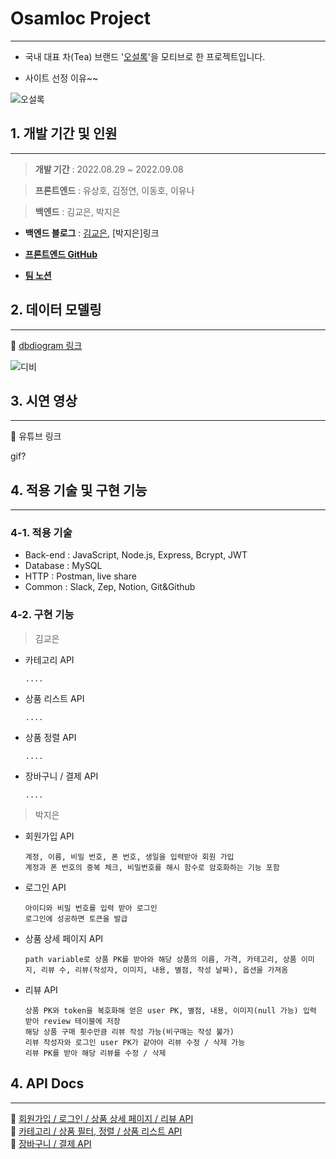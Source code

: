 # Osamloc Project

---
+ 국내 대표 차(Tea) 브랜드 '[오설록](https://www.osulloc.com/kr/ko)'을 모티브로 한 프로젝트입니다.


+ 사이트 선정 이유~~

![오설록](https://user-images.githubusercontent.com/108418225/190359024-709b2df0-3249-4708-8e2f-7d6bcb38c07a.png)


## 1. 개발 기간 및 인원
---
> __개발 기간__  : 2022.08.29 ~ 2022.09.08

>  __프론트엔드__ : 유상호, 김정연, 이동호, 이유나  

>  __백엔드__ : 김교은, 박지은  

+ __백엔드 블로그__  :
  [김교은](https://velog.io/@gyoeun666), [박지은]링크 

+ __[프론트엔드 GitHub](https://github.com/wecode-bootcamp-korea/justcode-6-1st-osamloc-front)__ 

+ __[팀 노션](https://www.notion.so/wecode/93b4fdf1dd4b49dd9b2fe71f7b85d8d0)__


## 2. 데이터 모델링
---
:paperclip:  [dbdiogram 링크](https://dbdiagram.io/d/631550500911f91ba5332730)   

![디비](https://user-images.githubusercontent.com/108418225/190328843-2bbf8125-2c98-43a3-a3d0-f31fd9613631.png)



## 3. 시연 영상
---
:paperclip: 유튜브 링크
  
gif?


## 4. 적용 기술 및 구현 기능
---
### 4-1. 적용 기술
+ Back-end : JavaScript, Node.js, Express, Bcrypt, JWT
+ Database : MySQL 
+ HTTP : Postman, live share  
+ Common : Slack, Zep, Notion, Git&Github

  

### 4-2. 구현 기능

>김교은  

+ 카테고리 API  

      ....
+ 상품 리스트 API  

      ....
+ 상품 정렬 API  

      ....
+ 장바구니 / 결제 API  

      ....




>박지은
+ 회원가입 API

      계정, 이름, 비밀 번호, 폰 번호, 생일을 입력받아 회원 가입
      계정과 폰 번호의 중복 체크, 비밀번호를 해시 함수로 암호화하는 기능 포함
+ 로그인 API 

      아이디와 비밀 번호를 입력 받아 로그인
      로그인에 성공하면 토큰을 발급
+ 상품 상세 페이지 API   

      path variable로 상품 PK를 받아와 해당 상품의 이름, 가격, 카테고리, 상품 이미지, 리뷰 수, 리뷰(작성자, 이미지, 내용, 별점, 작성 날짜), 옵션을 가져옴
+ 리뷰 API
  
      상품 PK와 token을 복호화해 얻은 user PK, 별점, 내용, 이미지(null 가능) 입력 받아 review 테이블에 저장
      해당 상품 구매 횟수만큼 리뷰 작성 가능(비구매는 작성 불가)
      리뷰 작성자와 로그인 user PK가 같아야 리뷰 수정 / 삭제 가능
      리뷰 PK를 받아 해당 리뷰를 수정 / 삭제


## 4. API Docs
---
:paperclip: [회원가입 / 로그인 / 상품 상세 페이지 / 리뷰 API](https://documenter.getpostman.com/view/22723173/VUxVrQLd)  
:paperclip: [카테고리 / 상품 필터, 정렬 / 상품 리스트 API](https://documenter.getpostman.com/view/22723465/VUxXKNsa)  
:paperclip: [장바구니 / 결제 API](https://documenter.getpostman.com/view/22723465/VVBQX98b)  


